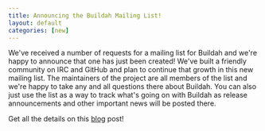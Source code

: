 ```yaml
---
title: Announcing the Buildah Mailing List!
layout: default
categories: [new]
---
```


We've received a number of requests for a mailing list for Buildah and we're happy to announce that one has just been created!  We've built a friendly community on IRC and GitHub and plan to continue that growth in this new mailing list.  The maintainers of the project are all members of the list and we're happy to take any and all questions there about Buildah.  You can also just use the list as a way to track what's going on with Buildah as release announcements and other important news will be posted there.

Get all the details on this [blog](https://podman.io/blogs/2019/06/22/mailinglist.html) post!
